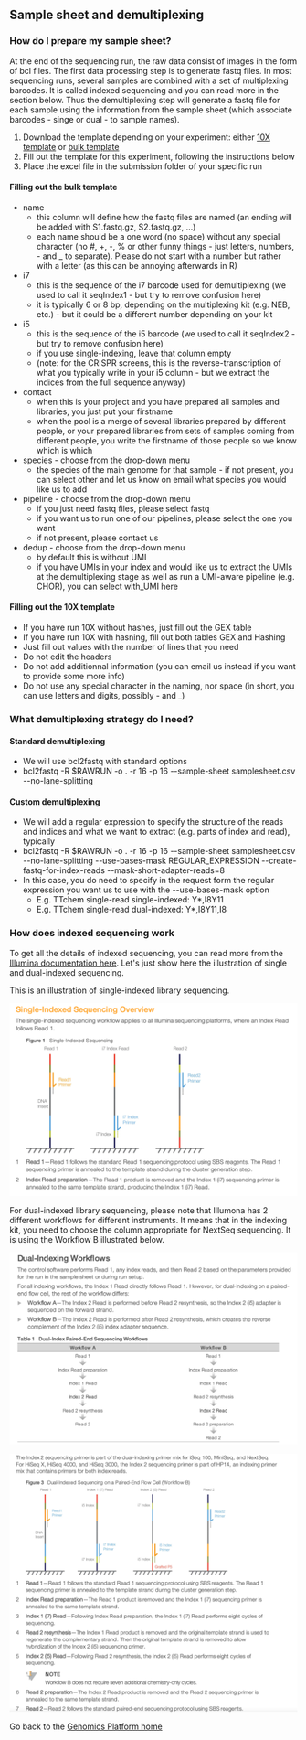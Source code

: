 ## Sample sheet and demultiplexing

### How do I prepare my sample sheet?
At the end of the sequencing run, the raw data consist of images in the form of bcl files. The first data processing step is to generate fastq files.
In most sequencing runs, several samples are combined with a set of multiplexing barcodes. It is called indexed sequencing and you can read more in the section below. Thus the demultiplexing step will generate a fastq file for each sample using the information from the sample sheet (which associate barcodes - singe or dual - to sample names).

1. Download the template depending on your experiment: either [10X template](https://sundgenomics.github.io/templates/samples-10X.xlsx) or [bulk template](https://sundgenomics.github.io/templates/samples-bulk.xlsx)
2. Fill out the template for this experiment, following the instructions below
3. Place the excel file in the submission folder of your specific run

#### Filling out the bulk template
* name
  * this column will define how the fastq files are named (an ending will be added with S1.fastq.gz, S2.fastq.gz, ...)
  * each name should be a one word (no space) without any special character (no #, +, -, % or other funny things - just letters, numbers, - and _ to separate). Please do not start with a number but rather with a letter (as this can be annoying afterwards in R)	
* i7
  * this is the sequence of the i7 barcode used for demultiplexing (we used to call it seqIndex1 - but try to remove confusion here)
  * it is typically 6 or 8 bp, depending on the multiplexing kit (e.g. NEB, etc.) - but it could be a different number depending on your kit
* i5
  * this is the sequence of the i5 barcode (we used to call it seqIndex2 - but try to remove confusion here)
  * if you use single-indexing, leave that column empty
  * (note: for the CRISPR screens, this is the reverse-transcription of what you typically write in your i5 column - but we extract the indices from the full sequence anyway)	
* contact
  * when this is your project and you have prepared all samples and libraries, you just put your firstname
  * when the pool is a merge of several libraries prepared by different people, or your prepared libraries from sets of samples coming from different people, you write the firstname of those people so we know which is which
* species - choose from the drop-down menu
  * the species of the main genome for that sample - if not present, you can select other and let us know on email what species you would like us to add
* pipeline - choose from the drop-down menu
  * if you just need fastq files, please select fastq
  * if you want us to run one of our pipelines, please select the one you want
  * if not present, please contact us
* dedup - choose from the drop-down menu
  * by default this is without UMI
  * if you have UMIs in your index and would like us to extract the UMIs at the demultiplexing stage as well as run a UMI-aware pipeline (e.g. CHOR), you can select with_UMI here


#### Filling out the 10X template
  * If you have run 10X without hashes, just fill out the GEX table
  * If you have run 10X with hasning, fill out both tables GEX and Hashing
  * Just fill out values with the number of lines that you need
  * Do not edit the headers
  * Do not add additionnal information (you can email us instead if you want to provide some more info)
  * Do not use any special character in the naming, nor space (in short, you can use letters and digits, possibly - and _)


### What demultiplexing strategy do I need?

#### Standard demultiplexing
  * We will use bcl2fastq with standard options
  * bcl2fastq -R $RAWRUN -o . -r 16 -p 16 --sample-sheet samplesheet.csv --no-lane-splitting

#### Custom demultiplexing
  * We will add a regular expression to specify the structure of the reads and indices and what we want to extract (e.g. parts of index and read), typically
  * bcl2fastq -R $RAWRUN -o . -r 16 -p 16 --sample-sheet samplesheet.csv --no-lane-splitting --use-bases-mask REGULAR_EXPRESSION --create-fastq-for-index-reads --mask-short-adapter-reads=8
  * In this case, you do need to specify in the request form the regular expression you want us to use with the --use-bases-mask option
    * E.g. TTchem single-read single-indexed: Y*,I8Y11
    * E.g. TTchem single-read dual-indexed: Y*,I8Y11,I8

### How does indexed sequencing work

To get all the details of indexed sequencing, you can read more from the [Illumina documentation here](https://dnatech.genomecenter.ucdavis.edu/wp-content/uploads/2019/02/indexed-sequencing-overview-guide-15057455-04-Illumina-pages1to8.pdf). Let's just show here the illustration of single and dual-indexed sequencing.

This is an illustration of single-indexed library sequencing.

![Summary table](./images/single-indexed.png)

For dual-indexed library sequencing, please note that Illumona has 2 different workflows for different instruments. It means that in the indexing kit, you need to choose the column appropriate for NextSeq sequencing. It is using the Workflow B illustrated below.

![Summary table](./images/dual-indexed.png)

![Summary table](./images/workflow-B.png)
 
Go back to the [Genomics Platform home](https://sundgenomics.github.io)
